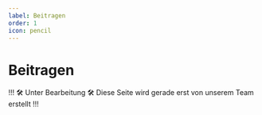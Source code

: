 ```yaml
---
label: Beitragen
order: 1
icon: pencil
---
```


# Beitragen

!!! :hammer_and_wrench: Unter Bearbeitung :hammer_and_wrench:
Diese Seite wird gerade erst von unserem Team erstellt
!!!
